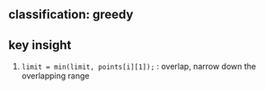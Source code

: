 ## classification: greedy

## key insight
1. `limit = min(limit, points[i][1]);` : overlap, narrow down the overlapping range